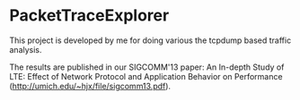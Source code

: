 PacketTraceExplorer
===================

This project is developed by me for doing various the tcpdump based traffic analysis.

The results are published in our SIGCOMM'13 paper: An In-depth Study of LTE: Effect of Network Protocol and Application Behavior on Performance (http://umich.edu/~hjx/file/sigcomm13.pdf).
